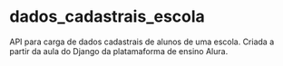 # dados_cadastrais_escola
 API para carga de dados cadastrais de alunos de uma escola. Criada a partir da aula do Django da platamaforma de ensino Alura.
